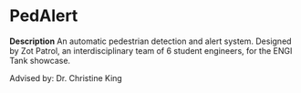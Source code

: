 # PedAlert
<b> Description</b>
 An automatic pedestrian detection and alert system. Designed by Zot Patrol, an interdisciplinary team of 6 student engineers, for the ENGI Tank showcase.

Advised by: Dr. Christine King
